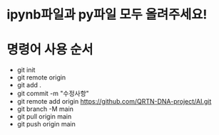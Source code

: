 # ipynb파일과 py파일 모두 올려주세요!

# 명령어 사용 순서
* git init
* git remote origin 
* git add .
* git commit -m "수정사항"
* git remote add origin https://github.com/QRTN-DNA-project/AI.git
* git branch -M main
* git pull origin main
* git push origin main
